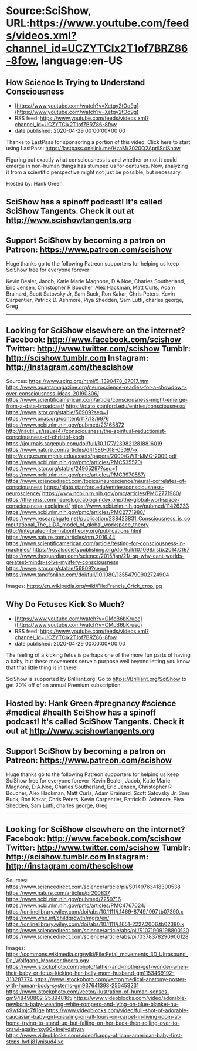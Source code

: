 # Source:SciShow, URL:https://www.youtube.com/feeds/videos.xml?channel_id=UCZYTClx2T1of7BRZ86-8fow, language:en-US

## How Science Is Trying to Understand Consciousness
 - [https://www.youtube.com/watch?v=Xetgy2tOo9g](https://www.youtube.com/watch?v=Xetgy2tOo9g)
 - RSS feed: https://www.youtube.com/feeds/videos.xml?channel_id=UCZYTClx2T1of7BRZ86-8fow
 - date published: 2020-04-29 00:00:00+00:00

Thanks to LastPass for sponsoring a portion of this video. Click here to start using LastPass: https://lastpass.onelink.me/HzaM/2020Q2AprilSciShow

Figuring out exactly what consciousness is and whether or not it could emerge in non-human things has stumped us for centuries. Now, analyzing it from a scientific perspective might not just be possible, but necessary.

Hosted by: Hank Green

SciShow has a spinoff podcast! It's called SciShow Tangents. Check it out at http://www.scishowtangents.org
----------
Support SciShow by becoming a patron on Patreon: https://www.patreon.com/scishow
----------
Huge thanks go to the following Patreon supporters for helping us keep SciShow free for everyone forever:

Kevin Bealer, Jacob, Katie Marie Magnone, D.A.Noe, Charles Southerland, Eric Jensen, Christopher R Boucher, Alex Hackman, Matt Curls, Adam Brainard, Scott Satovsky Jr, Sam Buck, Ron Kakar, Chris Peters, Kevin Carpentier, Patrick D. Ashmore, Piya Shedden, Sam Lutfi, charles george, Greg

----------
Looking for SciShow elsewhere on the internet?
Facebook: http://www.facebook.com/scishow
Twitter: http://www.twitter.com/scishow
Tumblr: http://scishow.tumblr.com
Instagram: http://instagram.com/thescishow
----------
Sources:
https://www.scirp.org/html/5-1390478_87017.htm
https://www.quantamagazine.org/neuroscience-readies-for-a-showdown-over-consciousness-ideas-20190306/
https://www.scientificamerican.com/article/consciousness-might-emerge-from-a-data-broadcast/
https://plato.stanford.edu/entries/consciousness/
https://www.jstor.org/stable/56909?seq=1
https://www.pnas.org/content/117/13/6976
https://www.ncbi.nlm.nih.gov/pubmed/23165872
http://nautil.us/issue/47/consciousness/the-spiritual-reductionist-consciousness-of-christof-koch
https://journals.sagepub.com/doi/full/10.1177/2398212818816019
https://www.nature.com/articles/d41586-018-05097-x
http://ccrg.cs.memphis.edu/assets/papers/2009/GWT-IJMC-2009.pdf
https://www.ncbi.nlm.nih.gov/pmc/articles/PMC535570/
https://www.jstor.org/stable/24965297?seq=1
https://www.ncbi.nlm.nih.gov/pmc/articles/PMC3970587/
https://www.sciencedirect.com/topics/neuroscience/neural-correlates-of-consciousness
https://plato.stanford.edu/entries/consciousness-neuroscience/
https://www.ncbi.nlm.nih.gov/pmc/articles/PMC2771980/
https://theness.com/neurologicablog/index.php/the-global-workspace-consciousness-explained/
https://www.ncbi.nlm.nih.gov/pubmed/11426233
https://www.ncbi.nlm.nih.gov/pmc/articles/PMC2771980/
https://www.researchgate.net/publication/238423831_Consciousness_is_computational_The_LIDA_model_of_global_workspace_theory
http://integratedinformationtheory.org/publications.html
https://www.nature.com/articles/nrn.2016.44
https://www.scientificamerican.com/article/testing-for-consciousness-in-machines/
https://royalsocietypublishing.org/doi/full/10.1098/rstb.2014.0167
https://www.theguardian.com/science/2015/jan/21/-sp-why-cant-worlds-greatest-minds-solve-mystery-consciousness
https://www.jstor.org/stable/56909?seq=1
https://www.tandfonline.com/doi/full/10.1080/13554790902724904

Images:
https://en.wikipedia.org/wiki/File:Francis_Crick_crop.jpg

## Why Do Fetuses Kick So Much?
 - [https://www.youtube.com/watch?v=OMcB6bKruec](https://www.youtube.com/watch?v=OMcB6bKruec)
 - RSS feed: https://www.youtube.com/feeds/videos.xml?channel_id=UCZYTClx2T1of7BRZ86-8fow
 - date published: 2020-04-29 00:00:00+00:00

The feeling of a kicking fetus is perhaps one of the more fun parts of having a baby, but these movements serve a purpose well beyond letting you know that that little thing is in there!

SciShow is supported by Brilliant.org. Go to https://Brilliant.org/SciShow to get 20% off of an annual Premium subscription. 

Hosted by: Hank Green
#pregnancy #science #medical #health 
SciShow has a spinoff podcast! It's called SciShow Tangents. Check it out at http://www.scishowtangents.org
----------
Support SciShow by becoming a patron on Patreon: https://www.patreon.com/scishow
----------
Huge thanks go to the following Patreon supporters for helping us keep SciShow free for everyone forever: Kevin Bealer, Jacob, Katie Marie Magnone, D.A.Noe, Charles Southerland, Eric Jensen, Christopher R Boucher, Alex Hackman, Matt Curls, Adam Brainard, Scott Satovsky Jr, Sam Buck, Ron Kakar, Chris Peters, Kevin Carpentier, Patrick D. Ashmore, Piya Shedden, Sam Lutfi, charles george, Greg

----------
Looking for SciShow elsewhere on the internet?
Facebook: http://www.facebook.com/scishow
Twitter: http://www.twitter.com/scishow
Tumblr: http://scishow.tumblr.com
Instagram: http://instagram.com/thescishow
----------
Sources:
https://www.sciencedirect.com/science/article/pii/S0149763418300538
https://www.nature.com/articles/pr200837
https://www.ncbi.nlm.nih.gov/pubmed/7259716
https://www.ncbi.nlm.nih.gov/pmc/articles/PMC4767024/
https://onlinelibrary.wiley.com/doi/abs/10.1111/j.1469-8749.1997.tb07390.x
https://www.who.int/childgrowth/mgrs/en/
https://onlinelibrary.wiley.com/doi/abs/10.1111/j.1651-2227.2006.tb02380.x
https://www.sciencedirect.com/science/article/abs/pii/S1071909198800120
https://www.sciencedirect.com/science/article/abs/pii/0378378290900128

Images:
https://commons.wikimedia.org/wiki/File:Fetal_movements_3D_Ultrasound_Dr._Wolfgang_Moroder.theora.ogv
https://www.istockphoto.com/photo/father-and-mother-get-wonder-when-their-baby-or-fetus-kicking-her-belly-mom-husband-gm1153469192-313287774
https://www.istockphoto.com/vector/medical-anatomy-poster-with-human-body-systems-gm937641398-256453231
https://www.istockphoto.com/vector/illustration-of-human-senses-gm948490802-258948165
https://www.videoblocks.com/video/adorable-newborn-baby-wearing-white-rompers-and-lying-on-blue-blanket-hu-o9wf4mjc7fl1qe
https://www.videoblocks.com/video/full-shot-of-adorable-caucasian-baby-girl-crawling-on-all-fours-on-carpet-in-living-room-at-home-trying-to-stand-up-but-falling-on-her-back-then-rolling-over-to-crawl-again-hxy90x1nejvdshyav
https://www.videoblocks.com/video/happy-african-american-baby-first-steps-hvflj81ynisud4lxe

